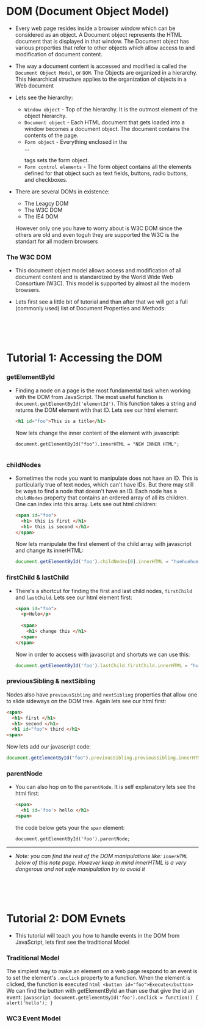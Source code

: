 # DOM (Document Object Model)

- Every web page resides inside a browser window which can be considered as an object. A Document object represents the HTML document that is displayed in that window. The Document object has various properties that refer to other objects which allow access to and modification of document content.

- The way a document content is accessed and modified is called the `Document Object Model`, or `DOM`. The Objects are organized in a hierarchy. This hierarchical structure applies to the organization of objects in a Web document

- Lets see the hierarchy:
  - `Window object` - Top of the hierarchy. It is the outmost element of the object hierarchy.
  - `Document object` - Each HTML document that gets loaded into a window becomes a document object. The document contains the contents of the page.
  - `Form object` - Everything enclosed in the <form>...</form> tags sets the form object.
  - `Form control elements` - The form object contains all the elements defined for that object such as text fields, buttons, radio buttons, and checkboxes.
  
- There are several DOMs in existence:
  - The Leagcy DOM
  - The W3C DOM
  - The IE4 DOM
  
  However only one you have to worry about is W3C DOM since the others are old and even toguh they are supported the W3C is the standart for all modern browsers
  
### The W3C DOM

- This document object model allows access and modification of all document content and is standardized by the World Wide Web Consortium (W3C). This model is supported by almost all the modern browsers.

- Lets first see a little bit of tutorial and than after that we will get a full (commonly used) list of Document Properties and Methods:

<br>
<br>
<br>

# Tutorial 1: Accessing the DOM

### getElementById

- Finding a node on a page is the most fundamental task when working with the DOM from JavaScript. The most useful function is `document.getElementById('elementId')`. This function takes a string and returns the DOM element with that ID. Lets see our html element:
  ```html
  <h1 id="foo">This is a title</h1>
  ```
  Now lets change the inner content of the element with javascript:
  ```javscript
  document.getElementById("foo").innerHTML = "NEW INNER HTML";
 
  ```
  
### childNodes

- Sometimes the node you want to manipulate does not have an ID. This is particularly true of text nodes, which can't have IDs. But there may still be ways to find a node that doesn't have an ID. Each node has a `childNodes` property that contains an ordered array of all its children. One can index into this array. Lets see out html children:
  ```html
  <span id="foo">
    <h1> this is first </h1>
    <h1> this is second </h1>
  </span>
  ```
  Now lets manipulate the first element of the child array with javascript and change its innerHTML:
  ```javascript
  document.getElementById('foo').childNodes[0].innerHTML = "huehuehuehue";
  ```
  
### firstChild & lastChild

- There's a shortcut for finding the first and last child nodes, `firstChild` and `lastChild`. Lets see our html element first:
  ```html
  <span id="foo">
    <p>Helo</p>
    
    <span>
      <h1> change this </h1>
    <span>
  </span>
  ```
  Now in order to accsess with javascript and shortuts we can use this:
  ```javascript
  document.getElementById('foo').lastChild.firstChild.innerHTML = "hueheuheu";
  ```
  
### previousSibling & nextSibling

Nodes also have `previousSibling` and `nextSibling` properties that allow one to slide sideways on the DOM tree. Again lets see our html first:
  ```html
  <span>
    <h1> first </h1>
    <h1> second </h1>
    <h1 id="foo"> third </h1>
  <span>
  ```
  Now lets add our javascript code:
  ```javascript
  document.getElementById("foo").previousSibling.previousSibling.innerHTML = "huehuehue";
  ```
  
### parentNode

- You can also hop on to the `parentNode`. It is self explanatory lets see the html first:
  ```html
  <span>
    <h1 id='foo'> hello </h1>
  <span>
  ```
  the code below gets your the `span` element:
  ```
  document.getElementById('foo').parentNode;
  ```
	
--- 

- *Note: you can find the rest of the DOM manipulations like: `innerHTML` below of this note page. However keep in mind innerHTML is a very dangerous and not safe manipulation try to avoid it*
  
<br>
<br>
<br>

# Tutorial 2: DOM Evnets

- This tutorial will teach you how to handle events in the DOM from JavaScript, lets first see the traditional Model

### Traditional Model

The simplest way to make an element on a web page respond to an event is to set the element's `.onclick` property to a function. When the element is clicked, the function is executed
	```html
	<button id="foo">Execute</button>
	```
	We can find the button with getElementById an than use that give the id an event:
	```javascript
	document.getElementById('foo').onclick = function() {
		alert('hello');
	}
	```
	
### WC3 Event Model
  
  
  
  
  
  
  
  
  
  
  
  
  
  
